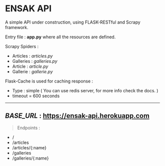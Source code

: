 # ENSAK API 

A simple API under construction, using FLASK-RESTful and Scrapy framework.

Entry file : **app.py** where all the resources are defined.

Scrapy Spiders : 
 * Articles : *articles.py*
 * Galleries : *galleries.py*
 * Article : *article.py*
 * Gallerie : *gallerie.py*

Flask-Cache is used for caching response  :
 - Type : simple ( You can use redis server, for more info check the docs. ) 
 - timeout = 600 seconds

---
*BASE_URL* : https://ensak-api.herokuapp.com
---

> Endpoints : 
 - /
 - /articles
 - /articles/{:name}
 - /galleries
 - /galleries/{:name}
